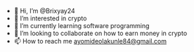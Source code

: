 - 👋 Hi, I’m @Brixyay24
- 👀 I’m interested in crypto
- 🌱 I’m currently learning software programming
- 💞️ I’m looking to collaborate on how to earn money in crypto 
- 📫 How to reach me ayomideolakunle84@gmail.com

<!---
Brixyay24/Brixyay24 is a ✨ special ✨ repository because its `README.md` (this file) appears on your GitHub profile.
You can click the Preview link to take a look at your changes.
--->
